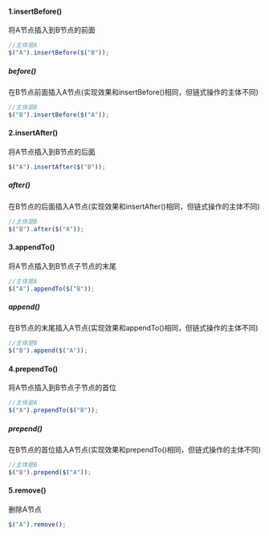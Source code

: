 #### 1.insertBefore()
将A节点插入到B节点的前面
```javascript
//主体是A
$("A").insertBefore($("B"));
```
##### before()
在B节点前面插入A节点(实现效果和insertBefore()相同，但链式操作的主体不同)
```javascript
//主体是B
$("B").insertBefore($("A"));
```
#### 2.insertAfter()
将A节点插入到B节点的后面
```javascript
$("A").insertAfter($("B"));
```
##### after()
在B节点的后面插入A节点(实现效果和insertAfter()相同，但链式操作的主体不同)
```javascript
//主体是B
$("B").after($("A"));
```
#### 3.appendTo()
将A节点插入到B节点子节点的末尾
```javascript
//主体是A
$("A").appendTo($("B"));
```
##### append()
在B节点的末尾插入A节点(实现效果和appendTo()相同，但链式操作的主体不同)
```javascript
//主体是B
$("B").append($("A"));
```
#### 4.prependTo()
将A节点插入到B节点子节点的首位
```javascript
//主体是A
$("A").prependTo($("B"));
```
##### prepend()
在B节点的首位插入A节点(实现效果和prependTo()相同，但链式操作的主体不同)
```javascript
//主体是B
$("B").prepend($("A"));
```
#### 5.remove()
删除A节点
```javascript
$("A").remove();
```